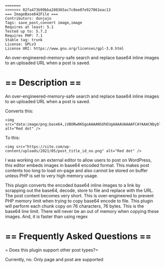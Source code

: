 ```
=======
>>>>>>> 02fa473b99bba280365ac7c0ee07e927861eac13
=== ImageBase642File ===
Contributors: donjajo
Tags: save_post,convert image,image
Requires at least: 5.1
Tested up to: 5.7.2
Requires PHP: 7.1
Stable tag: trunk
License: GPLv3
License URI: https://www.gnu.org/licenses/gpl-3.0.html
```

An over-engineered-memory-safe search and replace base64 inline images to an uploaded URL when a post is saved.

# == Description ==

An over-engineered-memory-safe search and replace base64 inline images to an uploaded URL when a post is saved.

Converts this:
```
<img src="data:image/png;base64,iVBORw0KGgoAAAANSUhEUgAAAAUAAAAFCAYAAACNbyblAAAAHElEQVQI12P4//8/w38GIAXDIBKE0DHxgljNBAAO9TXL0Y4OHwAAAABJRU5ErkJggg==" alt="Red dot" />
```

To this:
```
<img src="https://site.com/wp-content/uploads/2021/05/post_title_id_no.png" alt="Red dot" />
```

I was working on an external editor to allow users to post on WordPress, this editor embeds images in base64 encoded format. This makes post contents too long to load on-page and also cannot be stored on buffer unless PHP is set to very high memory usage.

This plugin converts the encoded base64 inline images to a link by scrapping out the base64, decode, store to file and replace with the URL. The post content becomes very short. This is over-engineered to prevent PHP memory limit when trying to copy base64 encode to file. This plugin will perform each chunk copy on 76 characters, 76 bytes. This is the base64 line limit. There will never be an out of memory when copying these images. 
And, it is faster than using regex

# == Frequently Asked Questions ==

= Does this plugin support other post types?=

Currently, no. Only page and post are supported
